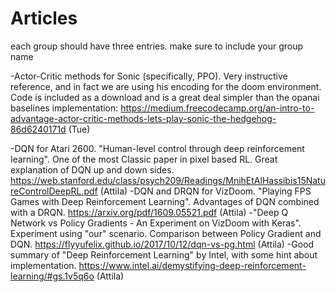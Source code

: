 # Articles
each group should have three entries. make sure to include your group name

  -Actor-Critic methods for Sonic (specifically, PPO). Very instructive reference, and in fact we are using his encoding for the doom environment. Code is included as a download and is a great deal simpler than the opanai baselines implementation: https://medium.freecodecamp.org/an-intro-to-advantage-actor-critic-methods-lets-play-sonic-the-hedgehog-86d6240171d (Tue)
  
  -DQN for Atari 2600. "Human-level control through deep reinforcement learning". One of the most Classic paper in pixel based RL. Great explanation of DQN up and down sides. https://web.stanford.edu/class/psych209/Readings/MnihEtAlHassibis15NatureControlDeepRL.pdf (Attila)
  -DQN and DRQN for VizDoom. "Playing FPS Games with Deep Reinforcement Learning". Advantages of DQN combined with a DRQN.  https://arxiv.org/pdf/1609.05521.pdf (Attila)
  -"Deep Q Network vs Policy Gradients - An Experiment on VizDoom with Keras". Experiment using "our" scenario. Comparison between Policy Gradient and DQN. https://flyyufelix.github.io/2017/10/12/dqn-vs-pg.html (Attila)
  -Good summary of "Deep Reinforcement Learning" by Intel, with some hint about implementation. https://www.intel.ai/demystifying-deep-reinforcement-learning/#gs.1v5q6o (Attila)